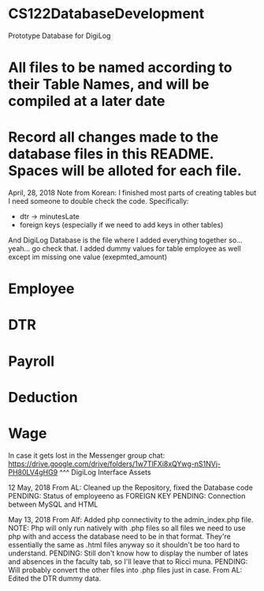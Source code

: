 # CS122DatabaseDevelopment
Prototype Database for DigiLog
# All files to be named according to their Table Names, and will be compiled at a later date
# Record all changes made to the database files in this README. Spaces will be alloted for each file.

April, 28, 2018
Note from Korean: I finished most parts of creating tables but I need someone to double check the code. 
Specifically:
- dtr -> minutesLate
- foreign keys (especially if we need to add keys in other tables)

And DigiLog Database is the file where I added everything together so... yeah... go check that.
I added dummy values for table employee as well except im missing one value (exepmted_amount)

# Employee

# DTR

# Payroll

# Deduction

# Wage


In case it gets lost in the Messenger group chat:
https://drive.google.com/drive/folders/1w7TlFXi8xQYwg-nS1NVj-PH80LV4gHG9
^^^ DigiLog Interface Assets


12 May, 2018
From AL: Cleaned up the Repository, fixed the Database code
PENDING: Status of employeeno as FOREIGN KEY
PENDING: Connection between MySQL and HTML 

May 13, 2018
From Alf: Added php connectivity to the admin_index.php file. 
NOTE: Php will only run natively with .php files so all files we need to use php with and access the database need to be in that format. They're essentially the same as .html files anyway so it shouldn't be too hard to understand.
PENDING: Still don't know how to display the number of lates and absences in the faculty tab, so I'll leave that to Ricci muna. 
PENDING: Will probably convert the other files into .php files just in case.
From AL: Edited the DTR dummy data.
